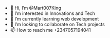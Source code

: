 - 👋 Hi, I’m @Mart007King
- 👀 I’m interested in Innovations and Tech
- 🌱 I’m currently learning web development
- 💞️ I’m looking to collaborate on Tech projects
- 📫 How to reach me +2347057194041

<!---
Mart007King/Mart007King is a ✨ special ✨ repository because its `README.md` (this file) appears on your GitHub profile.
You can click the Preview link to take a look at your changes.
--->
